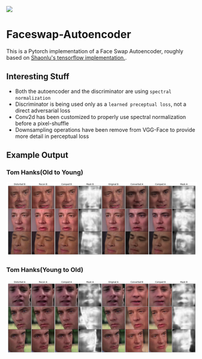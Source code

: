 ![](examples/gump_example.gif)
# Faceswap-Autoencoder

This is a Pytorch implementation of a Face Swap Autoencoder, roughly based on  [Shaonlu's tensorflow implementation.](https://github.com/shaoanlu/faceswap-GAN). 

## Interesting Stuff

- Both the autoencoder and the discriminator are using `spectral normalization`
- Discriminator is being used only as a `learned preceptual loss`, not a direct adversarial loss
- Conv2d has been customized to properly use spectral normalization before a pixel-shuffle
- Downsampling operations have been remove from VGG-Face to provide more detail in perceptual loss

## Example Output
### Tom Hanks(Old to Young)
![](examples/AtoB_small.png)
### Tom Hanks(Young to Old)
![](examples/BtoA_small.png)





